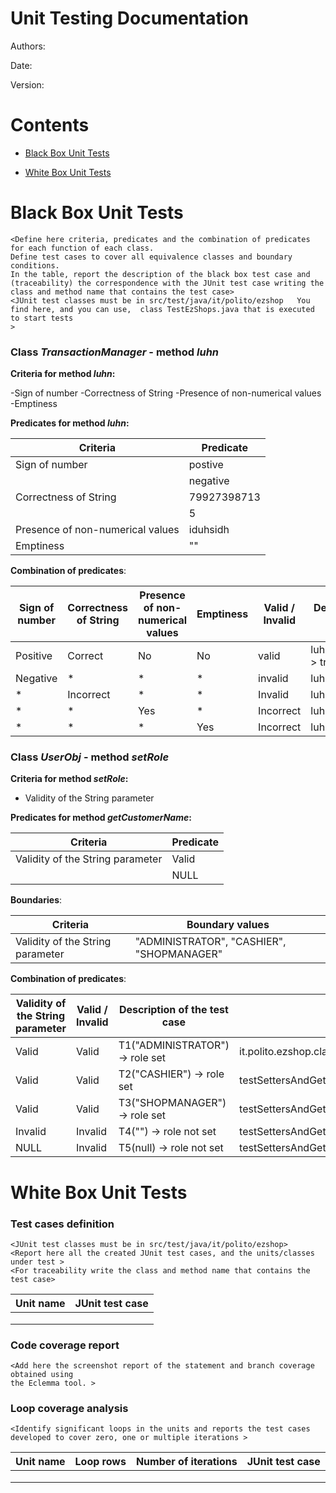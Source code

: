 # Unit Testing Documentation

Authors:

Date:

Version:

# Contents

- [Black Box Unit Tests](#black-box-unit-tests)




- [White Box Unit Tests](#white-box-unit-tests)


# Black Box Unit Tests

    <Define here criteria, predicates and the combination of predicates for each function of each class.
    Define test cases to cover all equivalence classes and boundary conditions.
    In the table, report the description of the black box test case and (traceability) the correspondence with the JUnit test case writing the 
    class and method name that contains the test case>
    <JUnit test classes must be in src/test/java/it/polito/ezshop   You find here, and you can use,  class TestEzShops.java that is executed  
    to start tests
    >
### **Class *TransactionManager* - method *luhn***



**Criteria for method *luhn*:**


-Sign of number
-Correctness of String
-Presence of non-numerical values
-Emptiness





**Predicates for method *luhn*:**

| Criteria | Predicate |
| -------- | --------- |
|        Sign of number  |    postive       |
|          |   negative        |
|    Correctness of String      |    79927398713       |
|          |      5     |
| Presence of non-numerical values | iduhsidh|
| Emptiness | ""|






**Combination of predicates**:


| Sign of number | Correctness of String | Presence of non-numerical values|Emptiness | Valid / Invalid | Description of the test case | JUnit test case |
|-------|-------|-------|-------|-------|-------|-------|
|Positive|Correct|No|No|valid|luhn("79927398713")-> true| testLuhn|
|Negative|*|*|*|invalid|luhn("-79927398713")|testLuhn|
|*|Incorrect|*|*|Invalid|luhn("5")|testLuhn|
|*|*|Yes|*|Incorrect|luhn("iduhsidh")|testLuhn|
|*|*|*|Yes|Incorrect|luhn("")|testLuhn|


 ### **Class *UserObj* - method *setRole***



**Criteria for method *setRole*:**
	

 - Validity of the String parameter





**Predicates for method *getCustomerName*:**

| Criteria | Predicate |
| -------- | --------- |
|    Validity of the String parameter      |     Valid      |
|                                          |      NULL     |






**Boundaries**:

| Criteria | Boundary values |
| -------- | --------------- |
|    Validity of the String parameter      |        "ADMINISTRATOR", "CASHIER", "SHOPMANAGER"        |




**Combination of predicates**:


| Validity of the String parameter | Valid / Invalid | Description of the test case | JUnit test case |
|-------|-------|-------|-------|
|Valid|Valid|T1("ADMINISTRATOR") -> role set|it.polito.ezshop.classes.UserObjTest,testSettersAndGetters|
|Valid|Valid|T2("CASHIER") -> role set|testSettersAndGetters()|
|Valid|Valid|T3("SHOPMANAGER") -> role set|testSettersAndGetters()|
|Invalid|Invalid|T4("") -> role not set|testSettersAndGetters()|
|NULL|Invalid|T5(null) -> role not set|testSettersAndGetters()|




# White Box Unit Tests

### Test cases definition
    
    <JUnit test classes must be in src/test/java/it/polito/ezshop>
    <Report here all the created JUnit test cases, and the units/classes under test >
    <For traceability write the class and method name that contains the test case>


| Unit name | JUnit test case |
|--|--|
|||
|||
||||

### Code coverage report

    <Add here the screenshot report of the statement and branch coverage obtained using
    the Eclemma tool. >


### Loop coverage analysis

    <Identify significant loops in the units and reports the test cases
    developed to cover zero, one or multiple iterations >

|Unit name | Loop rows | Number of iterations | JUnit test case |
|---|---|---|---|
|||||
|||||
||||||




